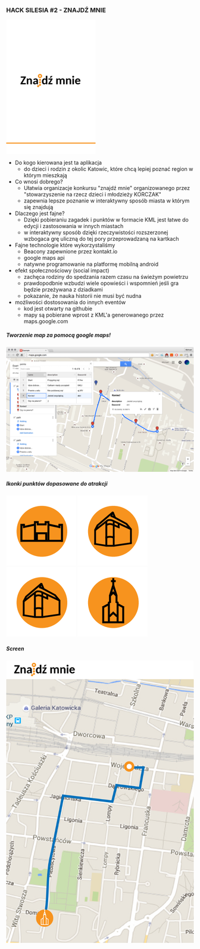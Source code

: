### HACK SILESIA #2 - ZNAJDŹ MNIE ###

<img align = "center" src ="./screens/logo.png" />


* Do kogo kierowana jest ta aplikacja
  * do dzieci i rodzin z okolic Katowic, które chcą lepiej poznać region w którym mieszkają
* Co wnosi dobrego?
  * Ułatwia organizacje konkursu "znajdź mnie" organizowanego przez "stowarzyszenie na rzecz dzieci i młodzieży KORCZAK"
  * zapewnia lepsze poznanie w interaktywny sposób miasta w którym się znajdują
* Dlaczego jest fajne?
  * Dzięki pobieraniu zagadek i punktów w formacie KML jest łatwe do edycji i zastosowania w innych miastach
  * w interaktywny sposób dzięki rzeczywistości rozszerzonej wzbogaca grę uliczną do tej pory przeprowadzaną na kartkach
* Fajne technologie które wykorzystaliśmy
  * Beacony zapewnione przez kontakt.io
  * google maps api
  * natywne programowanie na platformę mobilną android
* efekt społecznościowy (social impact)
  * zachęca rodziny do spedzania razem czasu na świeżym powietrzu
  * prawdopodbnie wzbudzi wiele opowieści i wspomnień jeśli gra będzie przeżywana z dziadkami
  * pokazanie, że nauka historii nie musi być nudna
* możliwości dostosowania do innych eventów
  * kod jest otwarty na githubie
  * mapy są pobierane wprost z KML'a generowanego przez maps.google.com
  
##### Tworzenie map za pomocą google maps!

![alt text][tworzeniemapy]

##### Ikonki punktów dopasowane do atrakcji
![iko2] ![iko3] ![iko3] ![iko4] 

##### Screen
![screen1]

[tworzeniemapy]: ./screens/konstruowanietrasy.png
[logo]: ./screens/logo.png
[iko2]: ./screens/ikony-02.png
[iko3]: ./screens/ikony-03.png
[iko4]: ./screens/ikony-04.png
[iko5]: ./screens/ikony-05.png
[iko6]: ./screens/ikony-06.png
[screen1]: ./screens/screen1.png